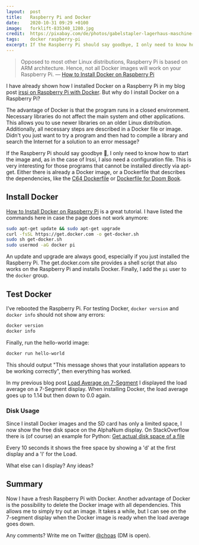 ```yaml
---
layout:  post
title:   Raspberry Pi and Docker
date:    2020-10-31 09:29 +0100
image:   forklift-835340_1280.jpg
credit:  https://pixabay.com/de/photos/gabelstapler-lagerhaus-maschine-835340/
tags:    docker raspberry-pi
excerpt: If the Raspberry Pi should say goodbye, I only need to know how to start the Docker image.
---
```


> Opposed to most other Linux distributions, Raspberry Pi is based on ARM architecture. Hence, not all Docker images will work on your Raspberry Pi. — [How to Install Docker on Raspberry Pi](https://phoenixnap.com/kb/docker-on-raspberry-pi)

I have already shown how I installed Docker on a Raspberry Pi in my blog post [irssi on Raspberry Pi with Docker](/2020/04/18/irssi-on-raspberry-pi-with-docker/). But why do I install Docker on a Raspberry Pi?

The advantage of Docker is that the program runs in a closed environment. Necessary libraries do not affect the main system and other applications. This allows you to use newer libraries on an older Linux distribution.
Additionally, all necessary steps are described in a Docker file or image. Didn't you just want to try a program and then had to compile a library and search the Internet for a solution to an error message?

If the Raspberry Pi should say goodbye 👋, I only need to know how to start the image and, as in the case of Irssi, I also need a configuration file.
This is very interesting for those programs that cannot be installed directly via apt-get. Either there is already a Docker image, or a Dockerfile that describes the dependencies, like the [C64 Dockerfile](https://github.com/floooh/docker-c64/blob/master/Dockerfile) or [Dockerfile for Doom Book](/2020/05/16/dockerfile-for-doom-book/).

## Install Docker

[How to Install Docker on Raspberry Pi](https://phoenixnap.com/kb/docker-on-raspberry-pi) is a great tutorial. I have listed the commands here in case the page does not work anymore:

```bash
sudo apt-get update && sudo apt-get upgrade
curl -fsSL https://get.docker.com -o get-docker.sh
sudo sh get-docker.sh
sudo usermod -aG docker pi
```

An update and upgrade are always good, especially if you just installed the Raspberry Pi. The get.docker.com site provides a shell script that also works on the Raspberry Pi and installs Docker. Finally, I add the `pi` user to the `docker` group.

## Test Docker

I’ve rebooted the Raspberry Pi. For testing Docker, `docker version` and `docker info` should not show any errors:

```bash
docker version
docker info
```

Finally, run the hello-world image:

```bash
docker run hello-world
```

This should output "This message shows that your installation appears to be working correctly", then everything has worked.

In my previous blog post [Load Average on 7-Segment](https://www.larsgregori.de/2020/10/18/load-average-on-7-segment/) I displayed the load average on a 7-Segment display. When installing Docker, the load average goes up to 1.14 but then down to 0.0 again.

### Disk Usage

Since I install Docker images and the SD card has only a limited space, I now show the free disk space on the AlphaNum display. On StackOverflow there is (of course) an example for Python: [Get actual disk space of a file](https://stackoverflow.com/a/7285509)

Every 10 seconds it shows the free space by showing a 'd' at the first display and a 'l' for the Load.

What else can I display? Any ideas?

## Summary

Now I have a fresh Raspberry Pi with Docker. Another advantage of Docker is the possibility to delete the Docker image with all dependencies. This allows me to simply try out an image. It takes a while, but I can see on the 7-segment display when the Docker image is ready when the load average goes down.

Any comments? Write me on Twitter [@choas](https://twitter.com/choas) (DM is open).
